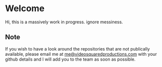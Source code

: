 # Welcome

Hi, this is a massively work in progress. ignore messiness.

## Note
If you wish to have a look around the repositories that are not publically available, please email me at me@videosquaredproductions.com with your github details and I will add you to the team as soon as possible. 
